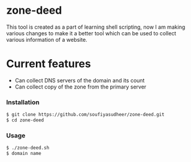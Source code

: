 # zone-deed

This tool is created as a part of learning shell scripting, now I am making various changes to make it a better tool which can be used to collect various information of a website.

# Current features

- Can collect DNS servers of the domain and its count
- Can collect  copy of the zone from the primary server

### Installation

```sh
$ git clone https://github.com/soufiyasudheer/zone-deed.git
$ cd zone-deed
```

### Usage

```sh
$ ./zone-deed.sh
$ domain name
```
